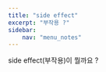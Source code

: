 ```yaml
---
title: "side effect"
excerpt: "부작용 ?"
sidebar:
    nav: "menu_notes"
---
```


side effect(부작용)이 뭘까요 ?